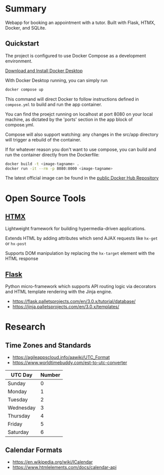 # Summary

Webapp for booking an appointment with a tutor.
Built with Flask, HTMX, Docker, and SQLite.

## Quickstart
The project is configured to use Docker Compose as a development environment.

[Download and Install Docker Desktop](https://www.docker.com/)

With Docker Desktop running, you can simply run
```bash
docker compose up
```
This command will direct Docker to follow instructions defined in `compose.yml` to build and run the app container. 

You can find the proejct running on localhost at port 8080 on your local machine, as dictated by the 'ports' section in the app block of compose.yml.

Compose will also support watching: any changes in the src/app directory will trigger a rebuild of the container. 

If for whatever reason you don't want to use compose, you can build and run the container directly from the Dockerfile:
```bash
docker build -t <image-tagname> .
docker run -it --rm -p 8080:8000 <image-tagname>
```

The latest official image can be found in the [public Docker Hub Repository](https://hub.docker.com/repository/docker/ethancloin/booking-app/general)

# Open Source Tools
## [HTMX](https://htmx.org)
Lightweight framework for building hypermedia-driven applications.

Extends HTML by adding attributes which send AJAX requests like `hx-get` or `hx-post`

Supports DOM manipulation by replacing the `hx-target` element with the HTML response

## [Flask](https://flask.palletsprojects.com/en/3.0.x/)
Python micro-framework which supports API routing logic via decorators and HTML template rendering with the Jinja engine. 

- https://flask.palletsprojects.com/en/3.0.x/tutorial/database/
- https://jinja.palletsprojects.com/en/3.0.x/templates/

# Research
## Time Zones and Standards
- https://agileappscloud.info/aawiki/UTC_Format
- https://www.worldtimebuddy.com/est-to-utc-converter

| UTC Day   | Number |
| --------- | ------ |
| Sunday    | 0      |
| Monday    | 1      |
| Tuesday   | 2      |
| Wednesday | 3      |
| Thursday  | 4      |
| Friday    | 5      |
| Saturday  | 6      |

## Calendar Formats
- https://en.wikipedia.org/wiki/ICalendar
- https://www.htmlelements.com/docs/calendar-api
